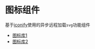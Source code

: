 # 图标组件

基于[iconify](https://iconify.design/docs/icon-components/vue/)使用的异步远程加载`svg`功能组件

- [图标库1](https://icon-sets.iconify.design/tdesign)
- [图标库2](https://icones.netlify.app/collection/tdesign)

